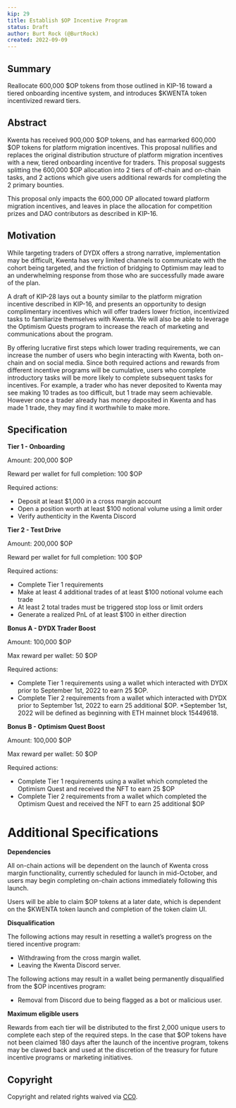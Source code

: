 ```yaml
---
kip: 29
title: Establish $OP Incentive Program 
status: Draft
author: Burt Rock (@BurtRock)
created: 2022-09-09
---
```


## Summary

Reallocate 600,000 $OP tokens from those outlined in KIP-16 toward a tiered onboarding incentive system, and introduces $KWENTA token incentivized reward tiers.

## Abstract

Kwenta has received 900,000 $OP tokens, and has earmarked 600,000 $OP tokens for platform migration incentives. This proposal nullifies and replaces the original distribution structure of platform migration incentives with a new, tiered onboarding incentive for traders. 
This proposal suggests splitting the 600,000 $OP allocation into 2 tiers of off-chain and on-chain tasks, and 2 actions which give users additional rewards for completing the 2 primary bounties.

This proposal only impacts the 600,000 OP allocated toward platform migration incentives, and leaves in place the allocation for competition prizes and DAO contributors as described in KIP-16.

## Motivation

While targeting traders of DYDX offers a strong narrative, implementation may be difficult, Kwenta has very limited channels to communicate with the cohort being targeted, and the friction of bridging to Optimism may lead to an underwhelming response from those who are successfully made aware of the plan.

A draft of KIP-28 lays out a bounty similar to the platform migration incentive described in KIP-16, and presents an opportunity to design complimentary incentives which will offer traders lower friction, incentivized tasks to familiarize themselves with Kwenta. We will also be able to leverage the Optimism Quests program to increase the reach of marketing and communications about the program.

By offering lucrative first steps which lower trading requirements, we can increase the number of users who begin interacting with Kwenta, both on-chain and on social media. Since both required actions and rewards from different incentive programs will be cumulative, users who complete introductory tasks will be more likely to complete subsequent tasks for incentives. For example, a trader who has never deposited to Kwenta may see making 10 trades as too difficult, but 1 trade may seem achievable. However once a trader already has money deposited in Kwenta and has made 1 trade, they may find it worthwhile to make more.

## Specification

**Tier 1 - Onboarding**

Amount: 200,000 $OP

Reward per wallet for full completion: 100 $OP

Required actions:

- Deposit at least $1,000 in a cross margin account
- Open a position worth at least $100 notional volume using a limit order
- Verify authenticity in the Kwenta Discord

**Tier 2 - Test Drive**

Amount: 200,000 $OP

Reward per wallet for full completion: 100 $OP

Required actions:

- Complete Tier 1 requirements
- Make at least 4 additional trades of at least $100 notional volume each trade
- At least 2 total trades must be triggered stop loss or limit orders
- Generate a realized PnL of at least $100 in either direction

**Bonus A - DYDX Trader Boost**

Amount: 100,000 $OP

Max reward per wallet: 50 $OP

Required actions:

- Complete Tier 1 requirements using a wallet which interacted with DYDX prior to September 1st, 2022 to earn 25 $OP. 
- Complete Tier 2 requirements from a wallet which interacted with DYDX prior to September 1st, 2022 to earn 25 additional $OP.
*September 1st, 2022 will be defined as beginning with ETH mainnet block 15449618.

**Bonus B - Optimism Quest Boost**

Amount: 100,000 $OP

Max reward per wallet: 50 $OP

Required actions:

- Complete Tier 1 requirements using a wallet which completed the Optimism Quest and received the NFT to earn 25 $OP
- Complete Tier 2 requirements from a wallet which completed the Optimism Quest and received the NFT to earn 25 additional $OP

# Additional Specifications

**Dependencies**

All on-chain actions will be dependent on the launch of Kwenta cross margin functionality, currently scheduled for launch in mid-October, and users may begin completing on-chain actions immediately following this launch.

Users will be able to claim $OP tokens at a later date, which is dependent on the $KWENTA token launch and completion of the token claim UI.

**Disqualification**

The following actions may result in resetting a wallet’s progress on the tiered incentive program:

- Withdrawing from the cross margin wallet.
- Leaving the Kwenta Discord server. 

The following actions may result in a wallet being permanently disqualified from the $OP incentives program:

- Removal from Discord due to being flagged as a bot or malicious user.

**Maximum eligible users**

Rewards from each tier will be distributed to the first 2,000 unique users to complete each step of the required steps. In the case that $OP tokens have not been claimed 180 days after the launch of the incentive program, tokens may be clawed back and used at the discretion of the treasury for future incentive programs or marketing initiatives.

## Copyright 

Copyright and related rights waived via [CC0](https://creativecommons.org/publicdomain/zero/1.0/).
